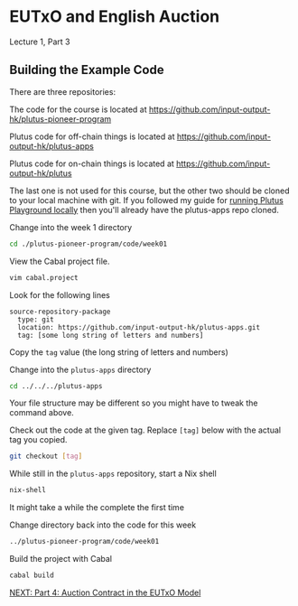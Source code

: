 # EUTxO and English Auction

Lecture 1, Part 3

## Building the Example Code

There are three repositories:

The code for the course is located at
https://github.com/input-output-hk/plutus-pioneer-program

Plutus code for off-chain things is located at
https://github.com/input-output-hk/plutus-apps

Plutus code for on-chain things is located at
https://github.com/input-output-hk/plutus

The last one is not used for this course, but the other two should be cloned to
your local machine with git. If you followed my guide for [running Plutus
Playground locally](../../run-plutus-playground-locally.md) then you'll already
have the plutus-apps repo cloned.

Change into the week 1 directory

```bash
cd ./plutus-pioneer-program/code/week01
```

View the Cabal project file.

```bash
vim cabal.project
```

Look for the following lines

```
source-repository-package
  type: git
  location: https://github.com/input-output-hk/plutus-apps.git
  tag: [some long string of letters and numbers]
```

Copy the `tag` value (the long string of letters and numbers)

Change into the `plutus-apps` directory

```bash
cd ../../../plutus-apps
```

Your file structure may be different so you might have to tweak the command
above.

Check out the code at the given tag. Replace `[tag]` below with the actual tag
you copied.

```bash
git checkout [tag]
```

While still in the `plutus-apps` repository, start a Nix shell

```bash
nix-shell
```

It might take a while the complete the first time

Change directory back into the code for this week

```bash
../plutus-pioneer-program/code/week01
```

Build the project with Cabal

```bash
cabal build
```

[NEXT: Part 4: Auction Contract in the EUTxO
Model](./04-auction-contract-eutxo-model.md)
